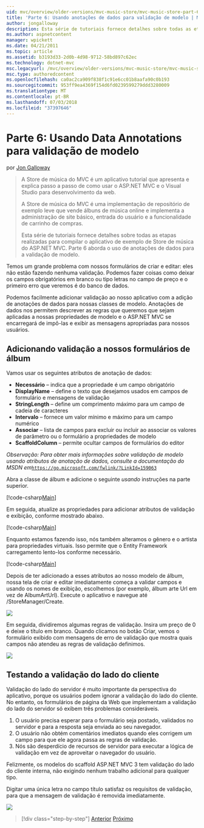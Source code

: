 ```yaml
---
uid: mvc/overview/older-versions/mvc-music-store/mvc-music-store-part-6
title: 'Parte 6: Usando anotações de dados para validação de modelo | Microsoft Docs'
author: jongalloway
description: Esta série de tutoriais fornece detalhes sobre todas as etapas realizadas para compilar o aplicativo de exemplo de Store de música do ASP.NET MVC. Parte 6 aborda o uso de anotações de dados para o modelo V...
ms.author: aspnetcontent
manager: wpickett
ms.date: 04/21/2011
ms.topic: article
ms.assetid: b3193d33-2d0b-4d98-9712-58bd897c62ec
ms.technology: dotnet-mvc
msc.legacyurl: /mvc/overview/older-versions/mvc-music-store/mvc-music-store-part-6
msc.type: authoredcontent
ms.openlocfilehash: ca0ac2ca909f838f1c91e6cc01b8aafa90c0b193
ms.sourcegitcommit: 953ff9ea4369f154d6fd0239599279ddd3280009
ms.translationtype: MT
ms.contentlocale: pt-BR
ms.lasthandoff: 07/03/2018
ms.locfileid: "37397646"
---
```

<a name="part-6-using-data-annotations-for-model-validation"></a>Parte 6: Usando Data Annotations para validação de modelo
====================
por [Jon Galloway](https://github.com/jongalloway)

> A Store de música do MVC é um aplicativo tutorial que apresenta e explica passo a passo de como usar o ASP.NET MVC e o Visual Studio para desenvolvimento da web.  
>   
> A Store de música do MVC é uma implementação de repositório de exemplo leve que vende álbuns de música online e implementa a administração de site básico, entrada do usuário e a funcionalidade de carrinho de compras.  
>   
> Esta série de tutoriais fornece detalhes sobre todas as etapas realizadas para compilar o aplicativo de exemplo de Store de música do ASP.NET MVC. Parte 6 aborda o uso de anotações de dados para a validação de modelo.


Temos um grande problema com nossos formulários de criar e editar: eles não estão fazendo nenhuma validação. Podemos fazer coisas como deixar os campos obrigatórios em branco ou tipo letras no campo de preço e o primeiro erro que veremos é do banco de dados.

Podemos facilmente adicionar validação ao nosso aplicativo com a adição de anotações de dados para nossas classes de modelo. Anotações de dados nos permitem descrever as regras que queremos que sejam aplicadas a nossas propriedades de modelo e o ASP.NET MVC se encarregará de impô-las e exibir as mensagens apropriadas para nossos usuários.

## <a name="adding-validation-to-our-album-forms"></a>Adicionando validação a nossos formulários de álbum

Vamos usar os seguintes atributos de anotação de dados:

- **Necessário** – indica que a propriedade é um campo obrigatório
- **DisplayName** – define o texto que desejamos usados em campos de formulário e mensagens de validação
- **StringLength** – define um comprimento máximo para um campo de cadeia de caracteres
- **Intervalo** – fornece um valor mínimo e máximo para um campo numérico
- **Associar** – lista de campos para excluir ou incluir ao associar os valores de parâmetro ou o formulário a propriedades de modelo
- **ScaffoldColumn** – permite ocultar campos de formulários do editor

*Observação: Para obter mais informações sobre validação de modelo usando atributos de anotação de dados, consulte a documentação do MSDN em*[`https://go.microsoft.com/fwlink/?LinkId=159063`](https://go.microsoft.com/fwlink/?LinkId=159063)

Abra a classe de álbum e adicione o seguinte *usando* instruções na parte superior.

[!code-csharp[Main](mvc-music-store-part-6/samples/sample1.cs)]

Em seguida, atualize as propriedades para adicionar atributos de validação e exibição, conforme mostrado abaixo.

[!code-csharp[Main](mvc-music-store-part-6/samples/sample2.cs)]

Enquanto estamos fazendo isso, nós também alteramos o gênero e o artista para propriedades virtuais. Isso permite que o Entity Framework carregamento lento-los conforme necessário.

[!code-csharp[Main](mvc-music-store-part-6/samples/sample3.cs)]

Depois de ter adicionado a esses atributos ao nosso modelo de álbum, nossa tela de criar e editar imediatamente começa a validar campos e usando os nomes de exibição, escolhemos (por exemplo, álbum arte Url em vez de AlbumArtUrl). Execute o aplicativo e navegue até /StoreManager/Create.

![](mvc-music-store-part-6/_static/image1.png)

Em seguida, dividiremos algumas regras de validação. Insira um preço de 0 e deixe o título em branco. Quando clicamos no botão Criar, vemos o formulário exibido com mensagens de erro de validação que mostra quais campos não atendeu as regras de validação definimos.

![](mvc-music-store-part-6/_static/image2.png)

## <a name="testing-the-client-side-validation"></a>Testando a validação do lado do cliente

Validação do lado do servidor é muito importante da perspectiva do aplicativo, porque os usuários podem ignorar a validação do lado do cliente. No entanto, os formulários de página da Web que implementam a validação do lado do servidor só exibem três problemas consideráveis.

1. O usuário precisa esperar para o formulário seja postado, validados no servidor e para a resposta seja enviada ao seu navegador.
2. O usuário não obtém comentários imediatos quando eles corrigem um campo para que ele agora passa as regras de validação.
3. Nós são desperdício de recursos de servidor para executar a lógica de validação em vez de aproveitar o navegador do usuário.

Felizmente, os modelos do scaffold ASP.NET MVC 3 tem validação do lado do cliente interna, não exigindo nenhum trabalho adicional para qualquer tipo.

Digitar uma única letra no campo título satisfaz os requisitos de validação, para que a mensagem de validação é removida imediatamente.

![](mvc-music-store-part-6/_static/image3.png)


> [!div class="step-by-step"]
> [Anterior](mvc-music-store-part-5.md)
> [Próximo](mvc-music-store-part-7.md)
